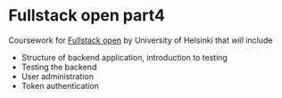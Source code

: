 # Fullstack open part4
Coursework for [Fullstack open](https://fullstackopen.com/en/part4) by University of Helsinki
that _will_ include
- Structure of backend application, introduction to testing
- Testing the backend
- User administration
- Token authentication
